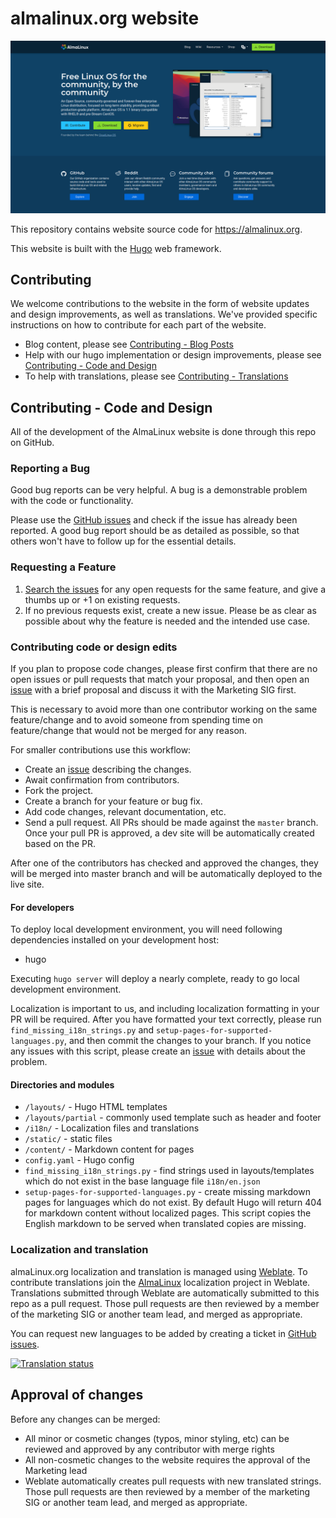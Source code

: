 # almalinux.org website

[![almalinux.org](./screenshot.png)](https://almalinux.org)

This repository contains website source code for https://almalinux.org.

This website is built with the [Hugo](https://gohugo.io/) web framework.

## Contributing

We welcome contributions to the website in the form of website updates and design improvements, as well as translations. We've provided specific instructions on how to contribute for each part of the website. 

- Blog content, please see [Contributing - Blog Posts](https://github.com/AlmaLinux/almalinux.org/blob/master/contributing-blog-posts.md)
- Help with our hugo implementation or design improvements, please see [Contributing - Code and Design](#contributing-code-and-design)
- To help with translations, please see [Contributing - Translations](#localization-and-translation)

## Contributing - Code and Design

All of the development of the AlmaLinux website is done through this repo on GitHub. 

### Reporting a Bug

Good bug reports can be very helpful. A bug is a demonstrable problem with the code or functionality.

Please use the [GitHub issues](https://github.com/AlmaLinux/almalinux.org/issues) and check if the issue has already been reported. A good bug report should be as detailed as possible, so that others won't have to follow up for the essential details. 

### Requesting a Feature

1. [Search the issues](https://github.com/AlmaLinux/almalinux.org/issues) for any open requests for the same feature, and give a thumbs up or +1 on existing requests.
1. If no previous requests exist, create a new issue. Please be as clear as possible about why the feature is needed and the intended use case.

### Contributing code or design edits

If you plan to propose code changes, please first confirm that there are no open issues or pull requests that match your proposal, and then open an [issue](https://github.com/AlmaLinux/almalinux.org/issues) with a brief proposal and discuss it with the Marketing SIG first.

This is necessary to avoid more than one contributor working on the same feature/change and to avoid someone from spending time on feature/change that would not be merged for any reason.

For smaller contributions use this workflow:

* Create an [issue](https://github.com/AlmaLinux/almalinux.org/issues) describing the changes.
* Await confirmation from contributors.
* Fork the project.
* Create a branch for your feature or bug fix.
* Add code changes, relevant documentation, etc.
* Send a pull request.  All PRs should be made against the `master` branch. Once your pull PR is approved, a dev site will be automatically created based on the PR. 

After one of the contributors has checked and approved the changes, they will be merged into master branch and will be automatically deployed to the live site.

#### For developers

To deploy local development environment, you will need following dependencies installed on your development host:

- hugo

Executing `hugo server` will deploy a nearly complete, ready to go local development environment.

Localization is important to us, and including localization formatting in your PR will be required. After you have formatted your text correctly, please run `find_missing_i18n_strings.py` and `setup-pages-for-supported-languages.py`, and then commit the changes to your branch. If you notice any issues with this script, please create an [issue](https://github.com/AlmaLinux/almalinux.org/issues) with details about the problem. 

#### Directories and modules

- `/layouts/` - Hugo HTML templates
- `/layouts/partial` - commonly used template such as header and footer
- `/i18n/` - Localization files and translations
- `/static/` - static files
- `/content/` - Markdown content for pages
- `config.yaml` - Hugo config
- `find_missing_i18n_strings.py` - find strings used in layouts/templates which do not exist in the base language file `i18n/en.json`
- `setup-pages-for-supported-languages.py` - create missing markdown pages for languages which do not exist. By default Hugo will return 404 for markdown content without localized pages. This script copies the English markdown to be served when translated copies are missing.

### Localization and translation

almaLinux.org localization and translation is managed using [Weblate](https://hosted.weblate.org/engage/almalinux/). To contribute translations join the [AlmaLinux](https://hosted.weblate.org/projects/almalinux/) localization project in Weblate. Translations submitted through Weblate are automatically submitted to this repo as a pull request. Those pull requests are then reviewed by a member of the marketing SIG or another team lead, and merged as appropriate. 

You can request new languages to be added by creating a ticket in [GitHub issues](https://github.com/AlmaLinux/almalinux.org/issues).

[![Translation status](https://hosted.weblate.org/widget/almalinux/website-backend/multi-auto.svg)](https://hosted.weblate.org/engage/almalinux/)


## Approval of changes

Before any changes can be merged:

- All minor or cosmetic changes (typos, minor styling, etc) can be reviewed and approved by any contributor with merge rights
- All non-cosmetic changes to the website requires the approval of the Marketing lead
- Weblate automatically creates pull requests with new translated strings. Those pull requests are then reviewed by a member of the marketing SIG or another team lead, and merged as appropriate.

